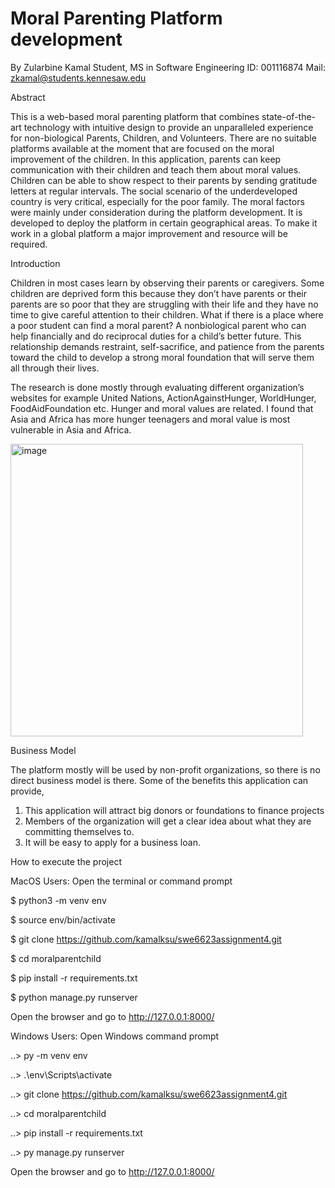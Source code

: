# Moral Parenting Platform development 

By Zularbine Kamal
Student, MS in Software Engineering
ID: 001116874
Mail: zkamal@students.kennesaw.edu

Abstract


This is a web-based moral parenting platform that combines state-of-the-art technology with intuitive design to provide an unparalleled experience for non-biological Parents, Children, and Volunteers. There are no suitable platforms available at the moment that are focused on the moral improvement of the children. In this application, parents can keep communication with their children and teach them about moral values. Children can be able to show respect to their parents by sending gratitude letters at regular intervals. The social scenario of the underdeveloped country is very critical, especially for the poor family. The moral factors were mainly under consideration during the platform development. It is developed to deploy the platform in certain geographical areas. To make it work in a global platform a major improvement and resource will be required. 


Introduction 

Children in most cases learn by observing their parents or caregivers. Some children are deprived form this because they don’t have parents or their parents are so poor that they are struggling with their life and they have no time to give careful attention to their children. What if there is a place where a poor student can find a moral parent? A nonbiological parent who can help financially and do reciprocal duties for a child’s better future. This relationship demands restraint, self-sacrifice, and patience from the parents toward the child to develop a strong moral foundation that will serve them all through their lives.

The research is done mostly through evaluating different organization’s websites for example United Nations, ActionAgainstHunger, WorldHunger, FoodAidFoundation etc. Hunger and moral values are related. I found that Asia and Africa has more hunger teenagers and moral value is most vulnerable in Asia and Africa.

<img width="468" alt="image" src="https://github.com/kamalksu/swe6623assignment4/assets/148737439/00261d0a-8260-4fb7-bf1a-2fe0fda692b2">


Business Model

The platform mostly will be used by non-profit organizations, so there is no direct business model is there. Some of the benefits this application can provide, 
1. This application will attract big donors or foundations to finance projects
2. Members of the organization will get a clear idea about what they are committing themselves to.
3. It will be easy to apply for a business loan.


How to execute the project

MacOS Users: 
Open the terminal or command prompt

$ python3 -m venv env

$ source env/bin/activate

$ git clone https://github.com/kamalksu/swe6623assignment4.git

$ cd moralparentchild

$ pip install -r requirements.txt

$ python manage.py runserver

Open the browser and go to http://127.0.0.1:8000/

Windows Users: 
Open Windows command prompt

..\> py -m venv env

..\> .\env\Scripts\activate

..\> git clone https://github.com/kamalksu/swe6623assignment4.git

..\> cd moralparentchild

..\> pip install -r requirements.txt

..\> py manage.py runserver

Open the browser and go to http://127.0.0.1:8000/


